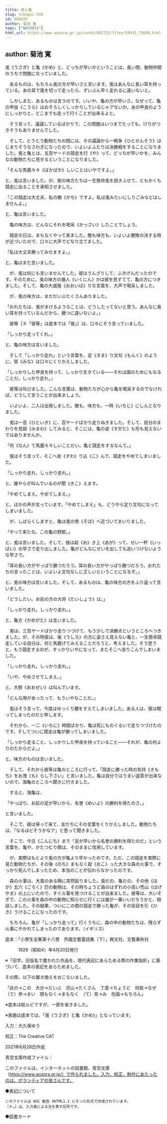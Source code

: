 ```yaml
---
title: 兎と亀
slug: tutogui-519
id: 059435
author: 菊池 寛
tags: ["NDCK933"]
html_url: https://www.aozora.gr.jp/cards/001722/files/59435_73699.html
---
```


## author: 菊池 寛

兎《うさぎ》と亀《かめ》と、どっちが早いかということは、長い間、動物仲間のうちで問題になっていました。

　あるものは、もちろん兎の方が早いさと言います。兎はあんなに長い耳を持っている。あの耳で風を切って走ったら、ずいぶん早く走れるに違いないと。

　しかしまた、あるものは言うのです。いいや、亀の方が早いさ。なぜって、亀の甲良《こうら》はおそろしくしっかりしているじゃアないか。あの甲良のようにしっかりと、どこまでも走って行くことが出来るよと。

　そう言って、議論しているばかりで、この問題はいつまでたっても、けりがつきそうもありませんでした。

　そして、とうとう動物たちの間には、その議論から一戦争《ひとせんそう》はじまりそうなさわぎになったので、いよいよふたりは決勝戦をすることになりました。兎と亀とは、五百ヤードの競走を行《や》って、どっちが早いかを、みんなの動物たちに見せるということになりました。

「そんな馬鹿々々《ばかばか》しいことはいやですよ。」

と、兎は言いました。が、彼の味方たちは一生懸命兎を説きふせて、ともかくも競走に出ることを承知させました。

「この競走は大丈夫、私の勝《かち》ですよ。私は兎みたいにしりごみなどはしませんよ。」

と、亀は言いました。

　亀の味方は、どんなにそれを喝采《かっさい》したことでしょう。



　競走の日は、まもなくやって来ました。敵も味方も、いよいよ勝敗の決する時が近づいたので、口々に大声でどなり立てました。

「私は大丈夫勝ってみせますよ。」

と、亀はまた言いました。

　が、兎は何にも言いませんでした。彼はうんざりして、ふきげんだったのです。そのために、兎の味方の幾人《いくにん》かは彼を見すてて、亀の方につきました。そして、亀の大威張《おおいば》りな言葉を、大声で喝采しました。

　が、兎の味方は、まだだいぶたくさんありました。

「おれたちは、兎がまけるようなことは、どうしたってないと思う。あんなに長い耳を持っているんだから、勝つに違いないよ。」

　彼等［＃「彼等」は底本では「彼」］は、口々にそう言っていました。

「しっかり走ってくれ。」

と、亀の味方は言いました。

　そして「しっかり走れ」という言葉を、定《きま》り文句《もんく》のように、皆《みな》は口々にくりかえしました。

「しっかりした甲良を持って、しっかり生きている――それは国のためにもなることだ。しっかり走れ。」

　彼等は叫びました。こんな言葉は、動物たちが心から亀を喝采するのでなければ、どうして言うことが出来ましょう。

　いよいよ、二人は出発しました。敵も、味方も、一時《いちじ》にしんとなりました。

　兎は一息《ひといき》に、百ヤードばかり走りぬきました。そして、自分のまわりを見廻《みまわ》してみると、そこには、亀の姿《すがた》も形も見えないではありませんか。

「何《なん》て馬鹿々々しいことだい。亀と競走をするなんて。」

　兎はそう言って、そこへ坐《すわ》り込《こ》んで、競走をやめてしまいました。

「しっかり走れ、しっかり走れ。」

と、誰やらが叫んでいるのが聞《きこ》えます。

「やめてしまえ。やめてしまえ。」

と、ほかの声が言っています。「やめてしまえ」も、どうやら定り文句になってしまいました。

　が、しばらくしますと、亀は兎の傍《そば》へ近づいてまいりました。

「やって来たな。この亀の野郎。」

と、兎は言いました。そして、彼は起《お》き上《あが》って、せい一杯《いっぱい》の早さで走り出しました。亀がどんなにせいを出しても追いつけないような早さで。

「耳の長い方がやっぱり勝つだろう。耳の長い方がやっぱり勝つだろう。おれたちの言ったことは、いよいよ文句なしに正しいということになるぞ。」

と、兎の味方は言いました。そして、あるものは、亀の味方の方をふり返って言いました。

「どうしたい。お前の方の大将《たいしょう》は。」

「しっかり走れ。しっかり走れ。」

と、亀方《かめがた》は言いました。

　兎は、三百ヤードばかり走りつづけて、もう少しで決勝点というところへつきました。が、その時彼は、後《うしろ》の方に姿さえ見えない亀と、一生懸命競走している自分は、何と馬鹿げてみえることだろうと、考えました。そう思うと、もう競走するのが、すっかりいやになって、またそこへ坐りこんでしまいました。

「しっかり走れ。しっかり走れ。」

「いや、やめさせてしまえ。」

と、大勢《おおぜい》は叫んでいます。

「どんな用があったって、もういやなことだ。」

　兎はそう言って、今度はゆっくり腰をすえてしまいました。ある人は、彼は眠ってしまったのだと申します。

　それから、一二《いちに》時間ばかり、亀は死にものぐるいで走りつづけたのです。そしてついに競走は亀が勝ってしまいました。

「しっかり走ること、しっかりした甲良を持っていること――それが、亀の何よりのたからだよ。」

と、味方のものは言いました。

　そして、それから彼等は亀のところに行って、「競走に勝った時の気持《きもち》をお洩《も》らし下さい」と言いました。亀は自分ではうまい返答が出来ないので、海亀のところへ聞きに行きました。

　すると、海亀は、

「やっぱり、お前の足が早いから、名誉《めいよ》の勝利を得たのさ。」

と言いました。

　そこで、彼は帰って来て、友だちにその言葉をくりかえしました。動物たちは、「なるほどそうかなア」と思って聞きました。

　そこで、今日《こんにち》まで「足が早いから名誉の勝利を得たのだ」という言葉を、亀や、かたつむり類は、そのままに信用しています。

　が、実際はもとより兎の方が亀より早かったのです。ただ、この競走を実際に見た動物たちが、その後《のち》まもなく起《おこ》った大きな森の火事で、すっかり死んでしまったため、本当のことが伝わらなかったのです。

　森の火事は、大風のある晩に突然起りました。兎だの、亀だの、その他《ほか》五六《ごろく》匹の動物は、その時ちょうど森のはずれの小高い禿山《はげやま》の上にいたので、すぐ火事を見つけることが出来ました。彼等は、大いそぎで、この火事を森の中の動物に知らせに行くには誰が一番いいだろうかと、相談しました。その結果、ついにこの間の競走で勝った亀が、その役目を引《ひき》うけることになったのです。

　もちろん、亀が「しっかり走って」行くうちに、森の中の動物たちは、残らず火事にやかれてしまったのであります。（イギリス）













底本：「小學生全集第十八卷　外國文藝童話集（下）」興文社、文藝春秋社

　　　1929（昭和4）年4月20日発行

※「旧字、旧仮名で書かれた作品を、現代表記にあらためる際の作業指針」に基づいて、底本の表記をあらためました。

その際、以下の置き換えをおこないました。

「此の→この　大分→だいぶ　沢山→たくさん　丁度→ちょうど　何故→なぜ　（て）参→まい　間もなく→まもなく　（て）見→み　勿論→もちろん」

※底本は総ルビですが、一部を省きました。

※表題は底本では、「兎《うさぎ》と亀《かめ》」となっています。

入力：大久保ゆう

校正：The Creative CAT

2021年6月28日作成

青空文庫作成ファイル：

このファイルは、インターネットの図書館、青空文庫（https://www.aozora.gr.jp/）で作られました。入力、校正、制作にあたったのは、ボランティアの皆さんです。











●表記について


	このファイルは W3C 勧告 XHTML1.1 にそった形式で作成されています。
	［＃…］は、入力者による注を表す記号です。







●図書カード